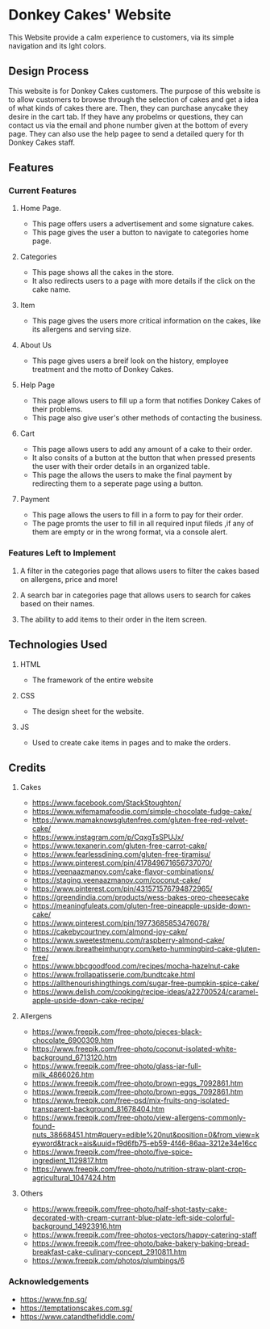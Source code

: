 # Donkey Cakes' Website
This Website provide a calm experience to customers, via its simple navigation and its lght colors.

## Design Process
This website is for Donkey Cakes customers.
The purpose of this website is to allow customers to browse through the selection of cakes and get a idea of what kinds of cakes there are.
Then, they can purchase anycake they desire in the cart tab.
If they have any probelms or questions, they can contact us via the email and phone number given at the bottom of every page.
They can also use the help pagee to send a detailed query for th Donkey Cakes staff.

## Features
### Current Features
1. Home Page.
    - This page offers users a advertisement and some signature cakes.
    - This page gives the user a button to navigate to categories home page.

2. Categories
    - This page shows all the cakes in the store.
    - It also redirects users to a page with more details if the click on the cake name.

3. Item 
    - This page gives the users more critical information on the cakes, like its allergens and serving size.

4. About Us 
    - This page gives users a breif look on the history, employee treatment and the motto of Donkey Cakes.

5. Help Page 
    - This page allows users to fill up a form that notifies Donkey Cakes of their problems.
    - This page also give user's other methods of contacting the business.

6. Cart 
    - This page allows users to add any amount of a cake to their order.
    - It also consits of a button at the button that when pressed presents the user with their order details in an organized table.
    - This page the allows the users to make the final payment by redirecting them to a seperate page using a button.

7. Payment 
    - This page allows the users to fill in a form to pay for their order.
    - The page promts the user to fill in all required input fileds ,if any of them are empty or in the wrong format, via a console alert.

### Features Left to Implement
1. A filter in the categories page that allows users to filter the cakes based on allergens, price and more!

2. A search bar in categories page that allows users to search for cakes based on their names.

3. The ability to add items to their order in the item screen.

## Technologies Used
1. HTML 
    - The framework of the entire website

2. CSS
    - The design sheet for the website.

3. JS 
    - Used to create cake items in pages and to make the orders.

## Credits
1. Cakes 
    - https://www.facebook.com/StackStoughton/
    - https://www.wifemamafoodie.com/simple-chocolate-fudge-cake/
    - https://www.mamaknowsglutenfree.com/gluten-free-red-velvet-cake/
    - https://www.instagram.com/p/CqxgTsSPUJx/
    - https://www.texanerin.com/gluten-free-carrot-cake/
    - https://www.fearlessdining.com/gluten-free-tiramisu/
    - https://www.pinterest.com/pin/417849671656737070/
    - https://veenaazmanov.com/cake-flavor-combinations/
    - https://staging.veenaazmanov.com/coconut-cake/
    - https://www.pinterest.com/pin/431571576794872965/
    - https://greendindia.com/products/wess-bakes-oreo-cheesecake
    - https://meaningfuleats.com/gluten-free-pineapple-upside-down-cake/
    - https://www.pinterest.com/pin/19773685853476078/
    - https://cakebycourtney.com/almond-joy-cake/
    - https://www.sweetestmenu.com/raspberry-almond-cake/
    - https://www.ibreatheimhungry.com/keto-hummingbird-cake-gluten-free/
    - https://www.bbcgoodfood.com/recipes/mocha-hazelnut-cake
    - https://www.frollapatisserie.com/bundtcake.html
    - https://allthenourishingthings.com/sugar-free-pumpkin-spice-cake/
    - https://www.delish.com/cooking/recipe-ideas/a22700524/caramel-apple-upside-down-cake-recipe/

2. Allergens
    - https://www.freepik.com/free-photo/pieces-black-chocolate_6900309.htm
    - https://www.freepik.com/free-photo/coconut-isolated-white-background_6713120.htm
    - https://www.freepik.com/free-photo/glass-jar-full-milk_4866026.htm
    - https://www.freepik.com/free-photo/brown-eggs_7092861.htm
    - https://www.freepik.com/free-photo/brown-eggs_7092861.htm
    - https://www.freepik.com/free-psd/mix-fruits-png-isolated-transparent-background_81678404.htm
    - https://www.freepik.com/free-photo/view-allergens-commonly-found-nuts_38668451.htm#query=edible%20nut&position=0&from_view=keyword&track=ais&uuid=f9d6fb75-eb59-4f46-86aa-3212e34e16cc
    - https://www.freepik.com/free-photo/five-spice-ingredient_1129817.htm
    - https://www.freepik.com/free-photo/nutrition-straw-plant-crop-agricultural_1047424.htm

3. Others
    - https://www.freepik.com/free-photo/half-shot-tasty-cake-decorated-with-cream-currant-blue-plate-left-side-colorful-background_14923916.htm
    - https://www.freepik.com/free-photos-vectors/happy-catering-staff
    - https://www.freepik.com/free-photo/bake-bakery-baking-bread-breakfast-cake-culinary-concept_2910811.htm
    - https://www.freepik.com/photos/plumbings/6


### Acknowledgements
- https://www.fnp.sg/
- https://temptationscakes.com.sg/
- https://www.catandthefiddle.com/